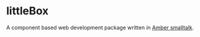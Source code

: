 littleBox
==

A component based web development package written in [Amber smalltalk](http://amber-lang.net/).
